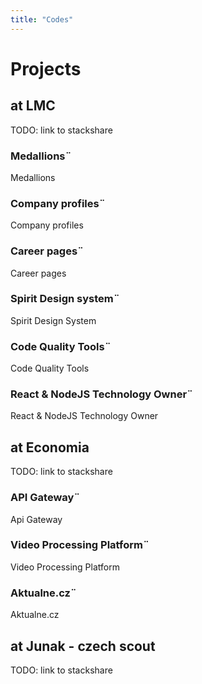 ```yaml
---
title: "Codes"
---
```


# Projects

## at LMC

TODO: link to stackshare

### Medallions¨

Medallions

### Company profiles¨

Company profiles

### Career pages¨

Career pages

### Spirit Design system¨

Spirit Design System

### Code Quality Tools¨

Code Quality Tools

### React & NodeJS Technology Owner¨

React & NodeJS Technology Owner

## at Economia

TODO: link to stackshare

### API Gateway¨

Api Gateway

### Video Processing Platform¨

Video Processing Platform

### Aktualne.cz¨

Aktualne.cz

## at Junak - czech scout

TODO: link to stackshare
